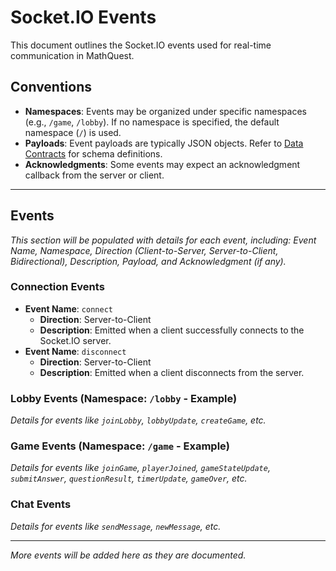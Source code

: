 # Socket.IO Events

This document outlines the Socket.IO events used for real-time communication in MathQuest.

## Conventions

-   **Namespaces**: Events may be organized under specific namespaces (e.g., `/game`, `/lobby`). If no namespace is specified, the default namespace (`/`) is used.
-   **Payloads**: Event payloads are typically JSON objects. Refer to [Data Contracts](data-contracts.md) for schema definitions.
-   **Acknowledgments**: Some events may expect an acknowledgment callback from the server or client.

---

## Events

_This section will be populated with details for each event, including: Event Name, Namespace, Direction (Client-to-Server, Server-to-Client, Bidirectional), Description, Payload, and Acknowledgment (if any)._

### Connection Events

-   **Event Name**: `connect`
    -   **Direction**: Server-to-Client
    -   **Description**: Emitted when a client successfully connects to the Socket.IO server.
-   **Event Name**: `disconnect`
    -   **Direction**: Server-to-Client
    -   **Description**: Emitted when a client disconnects from the server.

### Lobby Events (Namespace: `/lobby` - Example)

_Details for events like `joinLobby`, `lobbyUpdate`, `createGame`, etc._

### Game Events (Namespace: `/game` - Example)

_Details for events like `joinGame`, `playerJoined`, `gameStateUpdate`, `submitAnswer`, `questionResult`, `timerUpdate`, `gameOver`, etc._

### Chat Events

_Details for events like `sendMessage`, `newMessage`, etc._

---

_More events will be added here as they are documented._
